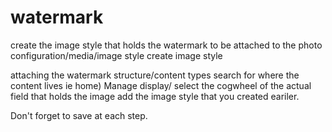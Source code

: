 # watermark

create the image style that holds the watermark to be attached to the photo
  configuration/media/image style
  create image style

attaching the watermark
  structure/content types
  search for where the content lives ie home)
  Manage display/ select the cogwheel of the actual field that holds the image
  add the image style that you created eariler. 
  
Don't forget to save at each step. 
    
